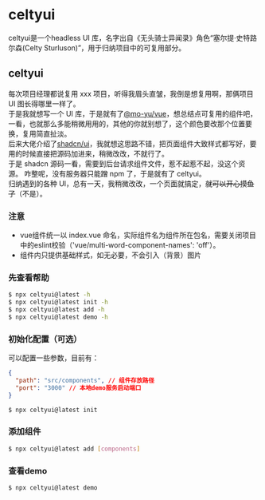 # celtyui

celtyui是一个headless UI 库，名字出自《无头骑士异闻录》角色“塞尔提·史特路尔森(Celty Sturluson)”，用于归纳项目中的可复用部分。

## celtyui

每次项目经理都说复用 xxx 项目，听得我眉头直皱，我倒是想复用啊，那俩项目 UI 图长得哪里一样了。<br/>
于是我就想写一个 UI 库，于是就有了[@mo-yu/vue](https://github.com/YamadaAoi/mo-yu)，想总结点可复用的组件吧，一看，也就那么多能稍微用用的，其他的你就别想了，这个颜色要改那个位置要换，复用简直扯淡。<br/>
后来大佬介绍了[shadcn/ui](https://github.com/shadcn-ui/ui)，我就想这思路不错，把页面组件大致样式都写好，要用的时候直接把源码加进来，稍微改改，不就行了。<br/>
于是 shadcn 源码一看，需要到后台请求组件文件，惹不起惹不起，没这个资源。
咋整呢，没有服务器只能蹭 npm 了，于是就有了 celtyui。<br/>
归纳遇到的各种 UI，总有一天，我稍微改改，一个页面就搞定，~~就可以开心摸鱼了~~（不是）。<br/>

### 注意

- vue组件统一以 index.vue 命名，实际组件名为组件所在包名，需要关闭项目中的eslint校验（'vue/multi-word-component-names': 'off'）。
- 组件内只提供基础样式，如无必要，不会引入（背景）图片

### 先查看帮助

```bash
$ npx celtyui@latest -h
$ npx celtyui@latest init -h
$ npx celtyui@latest add -h
$ npx celtyui@latest demo -h
```

### 初始化配置（可选）

可以配置一些参数，目前有：

```json
{
  "path": "src/components", // 组件存放路径
  "port": "3000" // 本地demo服务启动端口
}
```

```bash
$ npx celtyui@latest init
```

### 添加组件

```bash
$ npx celtyui@latest add [components]
```

### 查看demo

```bash
$ npx celtyui@latest demo
```
